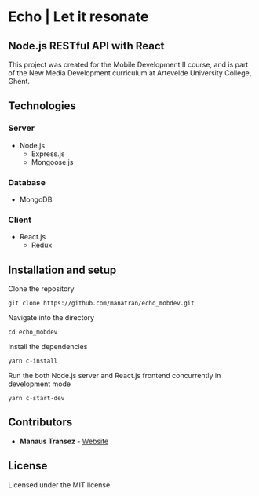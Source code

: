 # Echo  |  Let it resonate

## Node.js RESTful API with React

This project was created for the Mobile Development II course, and is part of the New Media Development curriculum at Artevelde University College, Ghent.

## Technologies

### Server

- Node.js
	- Express.js
	- Mongoose.js

### Database

- MongoDB

### Client

- React.js
	- Redux

## Installation and setup

Clone the repository

```
git clone https://github.com/manatran/echo_mobdev.git
```

Navigate into the directory

```
cd echo_mobdev
```

Install the dependencies

```
yarn c-install
```

Run the both Node.js server and React.js frontend concurrently in development mode

```
yarn c-start-dev
```

## Contributors

* **Manaus Transez** - [Website](http://manaus.transez.be/)


## License

Licensed under the MIT license.